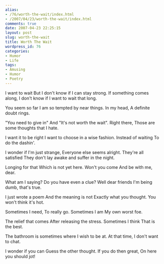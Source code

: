```yaml
---
alias:
- /76/worth-the-wait/index.html
- /2007/04/23/worth-the-wait/index.html
comments: true
date: 2007-04-23 22:25:15
layout: post
slug: worth-the-wait
title: Worth The Wait
wordpress_id: 76
categories:
- Humor
- Life
tags:
- Amusing
- Humor
- Poetry
---
```


I want to wait
But I don't know if I can stay strong.
If something comes along,
I don't know if I want to wait that long.

You seem so far
I am so tempted by near things.
In my head,
A definite doubt rings.

"You need to give in"
And "It's not worth the wait".
Right there,
Those are some thoughts that I hate.

I want it to be right
I want to choose in a wise fashion.
Instead of waiting
To do the dashin'.

I wonder if I'm just strange,
Everyone else seems alright.
They're all satisfied
They don't lay awake and suffer in the night.

Longing for that 
Which is not yet here.
Won't you come
And be with me, dear.

What am I saying?
Do you have even a clue?
Well dear friends
I'm being dumb, that's true.

I just wrote a poem
And the meaning is not
Exactly what you thought.
You won't think it's hot.

Sometimes I need,
To really go.
Sometimes I am
My own worst foe.

The relief that comes
After releasing the stress.
Sometimes I think
That is the best.

The bathroom is sometimes where
I wish to be at.
At that time,
I don't want to chat.

I wonder if you can
Guess the other thought.
If you do then great,
On here you should jot!
